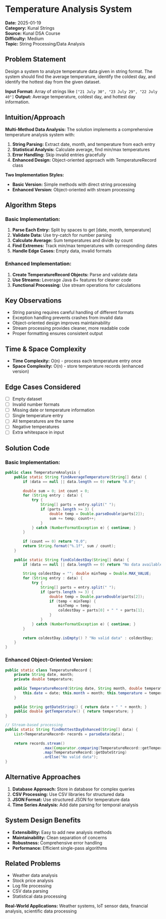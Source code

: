 # Temperature Analysis System

**Date:** 2025-01-19  
**Category:** Kunal Strings  
**Source:** Kunal DSA Course  
**Difficulty:** Medium  
**Topic:** String Processing/Data Analysis

## Problem Statement

Design a system to analyze temperature data given in string format. The system should find the average temperature, identify the coldest day, and identify the hottest day from the given dataset.

**Input Format:** Array of strings like `["21 July 30", "23 July 29", "22 July 40"]`
**Output:** Average temperature, coldest day, and hottest day information.

## Intuition/Approach

**Multi-Method Data Analysis:**
The solution implements a comprehensive temperature analysis system with:

1. **String Parsing:** Extract date, month, and temperature from each entry
2. **Statistical Analysis:** Calculate average, find min/max temperatures
3. **Error Handling:** Skip invalid entries gracefully
4. **Enhanced Design:** Object-oriented approach with TemperatureRecord class

**Two Implementation Styles:**
- **Basic Version:** Simple methods with direct string processing
- **Enhanced Version:** Object-oriented with stream processing

## Algorithm Steps

### Basic Implementation:
1. **Parse Each Entry:** Split by spaces to get [date, month, temperature]
2. **Validate Data:** Use try-catch for number parsing
3. **Calculate Average:** Sum temperatures and divide by count
4. **Find Extremes:** Track min/max temperatures with corresponding dates
5. **Handle Edge Cases:** Empty data, invalid formats

### Enhanced Implementation:
1. **Create TemperatureRecord Objects:** Parse and validate data
2. **Use Streams:** Leverage Java 8+ features for cleaner code
3. **Functional Processing:** Use stream operations for calculations

## Key Observations

- String parsing requires careful handling of different formats
- Exception handling prevents crashes from invalid data
- Object-oriented design improves maintainability
- Stream processing provides cleaner, more readable code
- Proper formatting ensures consistent output

## Time & Space Complexity

- **Time Complexity:** O(n) - process each temperature entry once
- **Space Complexity:** O(n) - store temperature records (enhanced version)

## Edge Cases Considered

- [ ] Empty dataset
- [ ] Invalid number formats
- [ ] Missing date or temperature information
- [ ] Single temperature entry
- [ ] All temperatures are the same
- [ ] Negative temperatures
- [ ] Extra whitespace in input

## Solution Code

### Basic Implementation:
```java
public class TemperatureAnalysis {
    public static String findAverageTemperature(String[] data) {
        if (data == null || data.length == 0) return "0.0";
        
        double sum = 0; int count = 0;
        for (String entry : data) {
            try {
                String[] parts = entry.split(" ");
                if (parts.length >= 3) {
                    double temp = Double.parseDouble(parts[2]);
                    sum += temp; count++;
                }
            } catch (NumberFormatException e) { continue; }
        }
        
        if (count == 0) return "0.0";
        return String.format("%.1f", sum / count);
    }
    
    public static String findColdestDay(String[] data) {
        if (data == null || data.length == 0) return "No data available";
        
        String coldestDay = ""; double minTemp = Double.MAX_VALUE;
        for (String entry : data) {
            try {
                String[] parts = entry.split(" ");
                if (parts.length >= 3) {
                    double temp = Double.parseDouble(parts[2]);
                    if (temp < minTemp) {
                        minTemp = temp;
                        coldestDay = parts[0] + " " + parts[1];
                    }
                }
            } catch (NumberFormatException e) { continue; }
        }
        
        return coldestDay.isEmpty() ? "No valid data" : coldestDay;
    }
}
```

### Enhanced Object-Oriented Version:
```java
public static class TemperatureRecord {
    private String date, month;
    private double temperature;
    
    public TemperatureRecord(String date, String month, double temperature) {
        this.date = date; this.month = month; this.temperature = temperature;
    }
    
    public String getDateString() { return date + " " + month; }
    public double getTemperature() { return temperature; }
}

// Stream-based processing
public static String findHottestDayEnhanced(String[] data) {
    List<TemperatureRecord> records = parseData(data);
    
    return records.stream()
                 .max(Comparator.comparing(TemperatureRecord::getTemperature))
                 .map(TemperatureRecord::getDateString)
                 .orElse("No valid data");
}
```

## Alternative Approaches

1. **Database Approach:** Store in database for complex queries
2. **CSV Processing:** Use CSV libraries for structured data
3. **JSON Format:** Use structured JSON for temperature data
4. **Time Series Analysis:** Add date parsing for temporal analysis

## System Design Benefits

- **Extensibility:** Easy to add new analysis methods
- **Maintainability:** Clean separation of concerns
- **Robustness:** Comprehensive error handling
- **Performance:** Efficient single-pass algorithms

## Related Problems

- Weather data analysis
- Stock price analysis
- Log file processing
- CSV data parsing
- Statistical data processing

**Real-World Applications:** Weather systems, IoT sensor data, financial analysis, scientific data processing 